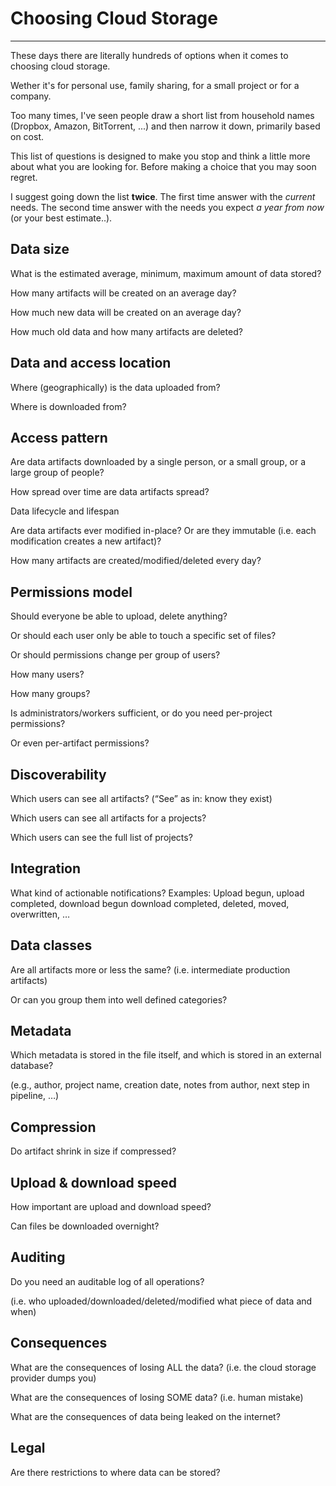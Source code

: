 
# Choosing Cloud Storage

---

These days there are literally hundreds of options when it comes to choosing cloud storage.

Wether it's for personal use, family sharing, for a small project or for a company.

Too many times, I've seen people draw a short list from household names (Dropbox, Amazon, BitTorrent, ...) and then narrow it down, primarily based on cost.

This list of questions is designed to make you stop and think a little more about what you are looking for. Before making a choice that you may soon regret.

I suggest going down the list **twice**.
The first time answer with the *current* needs.
The second time answer with the needs you expect *a year from now* (or your best estimate..).


## Data size

What is the estimated average, minimum, maximum amount of data stored?

How many artifacts will be created on an average day?

How much new data will be created on an average day?

How much old data and how many artifacts are deleted?


## Data and access location

Where (geographically) is the data uploaded from?

Where is downloaded from?


## Access pattern

Are data artifacts downloaded by a single person, or a small group, or a large group of people?

How spread over time are data artifacts spread?

Data lifecycle and lifespan

Are data artifacts ever modified in-place? Or are they immutable (i.e. each modification creates a new artifact)?

How many artifacts are created/modified/deleted every day?


## Permissions model

Should everyone be able to upload, delete anything?

Or should each user only be able to touch a specific set of files?

Or should permissions change per group of users?

How many users?

How many groups?

Is administrators/workers sufficient, or do you need per-project permissions?

Or even per-artifact permissions?


## Discoverability

Which users can see all artifacts? (“See” as in: know they exist)

Which users can see all artifacts for a projects?

Which users can see the full list of projects?


## Integration

What kind of actionable notifications?
Examples: Upload begun, upload completed, download begun download completed, deleted, moved, overwritten, …


## Data classes

Are all artifacts more or less the same? (i.e. intermediate production artifacts)

Or can you group them into well defined categories?


## Metadata

Which metadata is stored in the file itself, and which is stored in an external database?

(e.g., author, project name, creation date, notes from author, next step in pipeline, …)


## Compression

Do artifact shrink in size if compressed?


## Upload & download speed

How important are upload and download speed?

Can files be downloaded overnight?


## Auditing

Do you need an auditable log of all operations?

(i.e. who uploaded/downloaded/deleted/modified what piece of data and when)


## Consequences

What are the consequences of losing ALL the data?
(i.e. the cloud storage provider dumps you)

What are the consequences of losing SOME data?
(i.e. human mistake)

What are the consequences of data being leaked on the internet?


## Legal

Are there restrictions to where data can be stored?

